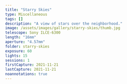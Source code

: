 ```yaml
---
title: "Starry Skies"
type: Miscellaneous
tags: []
description: "A view of stars over the neighborhood."
image: /assets/images/gallery/starry-skies/thumb.jpg
telescope: Sony ILCE-6300
length: "16mm"
aperture: "4.57mm"
folder: starry-skies
exposure: 60
lights: 15
sessions: 1
firstCapture: 2021-11-21
lastCapture: 2021-11-21
noannotations: true
---
```

